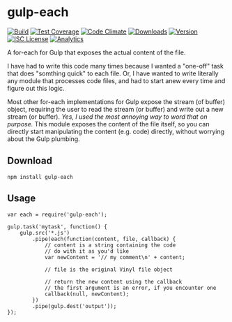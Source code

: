 # gulp-each

[![Build][1]][2] [![Test Coverage][3]][4] [![Code Climate][5]][6] [![Downloads][7]][8] [![Version][9]][8] [![ISC License][10]][11] [![Analytics][12]][13]

[1]: https://img.shields.io/travis/catdad/gulp-each/master.svg?style=flat-square
[2]: https://travis-ci.org/catdad/gulp-each

[3]: https://img.shields.io/codeclimate/coverage/github/catdad/gulp-each.svg?style=flat-square
[4]: https://codeclimate.com/github/catdad/gulp-each/coverage

[5]: https://img.shields.io/codeclimate/github/catdad/gulp-each.svg?style=flat-square
[6]: https://codeclimate.com/github/catdad/gulp-each

[7]: https://img.shields.io/npm/dm/gulp-each.svg?style=flat-square
[8]: https://www.npmjs.com/package/gulp-each
[9]: https://img.shields.io/npm/v/gulp-each.svg?style=flat-square

[10]: https://img.shields.io/npm/l/gulp-each.svg?style=flat-square
[11]: http://opensource.org/licenses/ISC

[12]: https://ga-beacon.appspot.com/UA-17159207-7/gulp-each/readme?flat
[13]: https://github.com/igrigorik/ga-beacon

A for-each for Gulp that exposes the actual content of the file.

I have had to write this code many times because I wanted a "one-off" task that does "somthing quick" to each file. Or, I have wanted to write literally any module that processes code files, and had to start anew every time and figure out this logic.

Most other for-each implementations for Gulp expose the stream (of buffer) object, requiring the user to read the stream (or buffer) and write out a new stream (or buffer). _Yes, I used the most annoying way to word that on purpose._ This module exposes the content of the file itself, so you can directly start manipulating the content (e.g. code) directly, without worrying about the Gulp plumbing.

## Download

    npm install gulp-each
    
## Usage

    var each = require('gulp-each');
    
    gulp.task('mytask', function() {
        gulp.src('*.js')
            .pipe(each(function(content, file, callback) {
                // content is a string containing the code
                // do with it as you'd like
                var newContent = '// my comment\n' + content;
                
                // file is the original Vinyl file object
                
                // return the new content using the callback
                // the first argument is an error, if you encounter one
                callback(null, newContent);
            })
            .pipe(gulp.dest('output'));
    });
